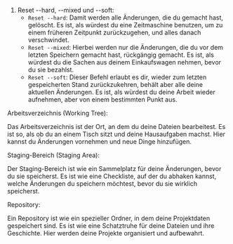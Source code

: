 

1. Reset --hard, --mixed und --soft:
   - `Reset --hard`: Damit werden alle Änderungen, die du gemacht hast, gelöscht. Es ist, als würdest du eine Zeitmaschine benutzen, um zu einem früheren Zeitpunkt zurückzugehen, und alles danach verschwindet.
   - `Reset --mixed`: Hierbei werden nur die Änderungen, die du vor dem letzten Speichern gemacht hast, rückgängig gemacht. Es ist, als würdest du die Sachen aus deinem Einkaufswagen nehmen, bevor du sie bezahlst.
   - `Reset --soft`: Dieser Befehl erlaubt es dir, wieder zum letzten gespeicherten Stand zurückzukehren, behält aber alle deine aktuellen Änderungen. Es ist, als würdest du deine Arbeit wieder aufnehmen, aber von einem bestimmten Punkt aus.

Arbeitsverzeichnis (Working Tree):

Das Arbeitsverzeichnis ist der Ort, an dem du deine Dateien bearbeitest. Es ist so, als ob du an einem Tisch sitzt und deine Hausaufgaben machst. Hier kannst du Änderungen vornehmen und neue Dinge hinzufügen.

Staging-Bereich (Staging Area):

Der Staging-Bereich ist wie ein Sammelplatz für deine Änderungen, bevor du sie speicherst. Es ist wie eine Checkliste, auf der du abhaken kannst, welche Änderungen du speichern möchtest, bevor du sie wirklich speicherst.

Repository:

Ein Repository ist wie ein spezieller Ordner, in dem deine Projektdaten gespeichert sind. Es ist wie eine Schatztruhe für deine Dateien und ihre Geschichte. Hier werden deine Projekte organisiert und aufbewahrt.